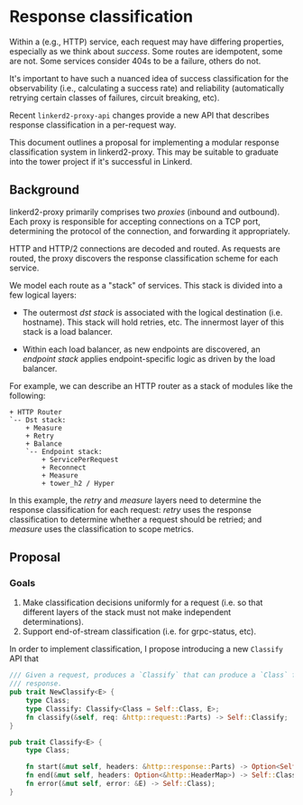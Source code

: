 # Response classification

Within a (e.g., HTTP) service, each request may have differing properties,
especially as we think about _success_. Some routes are idempotent, some are
not. Some services consider 404s to be a failure, others do not.

It's important to have such a nuanced idea of success classification for the
observability (i.e., calculating a success rate) and reliability
(automatically retrying certain classes of failures, circuit breaking, etc).

Recent `linkerd2-proxy-api` changes provide a new API that describes response
classification in a per-request way.

This document outlines a proposal for implementing a modular response
classification system in linkerd2-proxy. This may be suitable to graduate
into the tower project if it's successful in Linkerd.


## Background

linkerd2-proxy primarily comprises two _proxies_ (inbound and outbound). Each
proxy is responsible for accepting connections on a TCP port, determining the
protocol of the connection, and forwarding it appropriately.

HTTP and HTTP/2 connections are decoded and routed. As requests are routed,
the proxy discovers the response classification scheme for each service.

We model each route as a "stack" of services. This stack is divided into a
few logical layers:

- The outermost _dst stack_ is associated with the logical destination (i.e.
  hostname). This stack will hold retries, etc. The innermost layer of this
  stack is a load balancer.

- Within each load balancer, as new endpoints are discovered, an _endpoint
  stack_ applies endpoint-specific logic as driven by the load balancer.

For example, we can describe an HTTP router as a stack of modules like the following:

```
+ HTTP Router
`-- Dst stack:
    + Measure
    + Retry
    + Balance
    `-- Endpoint stack:
        + ServicePerRequest
        + Reconnect
        + Measure
        + tower_h2 / Hyper
```

In this example, the _retry_ and _measure_ layers need to determine the
response classification for each request: _retry_ uses the response
classification to determine whether a request should be retried; and
_measure_ uses the classification to scope metrics.

## Proposal

### Goals

1. Make classification decisions uniformly for a request (i.e. so that different layers of the stack must not make independent determinations).
2. Support end-of-stream classification (i.e. for grpc-status, etc).

In order to implement classification, I propose introducing a new `Classify` API that

```rust
/// Given a request, produces a `Classify` that can produce a `Class` for the
/// response.
pub trait NewClassify<E> {
    type Class;
    type Classify: Classify<Class = Self::Class, E>;
    fn classify(&self, req: &http::request::Parts) -> Self::Classify;
}

pub trait Classify<E> {
    type Class;

    fn start(&mut self, headers: &http::response::Parts) -> Option<Self::Class>;
    fn end(&mut self, headers: Option<&http::HeaderMap>) -> Self::Class;
    fn error(&mut self, error: &E) -> Self::Class);
}
```
